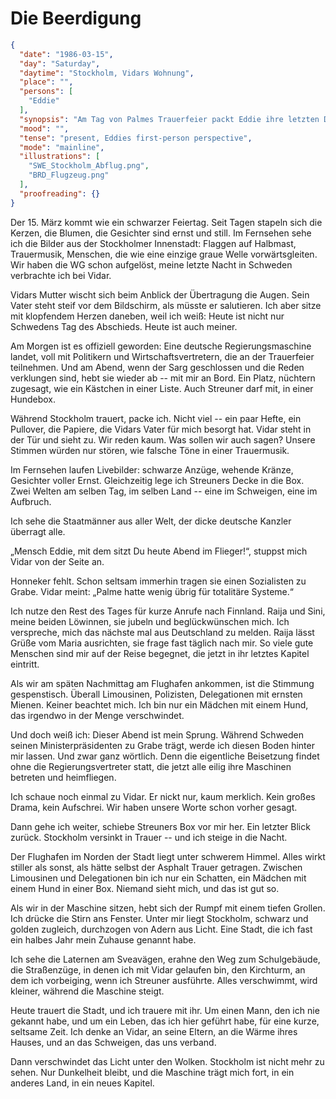 # Die Beerdigung

```json
{
  "date": "1986-03-15",
  "day": "Saturday",
  "daytime": "Stockholm, Vidars Wohnung",
  "place": "",
  "persons": [
    "Eddie"
  ],
  "synopsis": "Am Tag von Palmes Trauerfeier packt Eddie ihre letzten Dinge, verabschiedet sich von Vidar und steigt mit Streuner in die Regierungsmaschine – Abschied von Stockholm, Aufbruch in ein neues Kapitel.",
  "mood": "",
  "tense": "present, Eddies first-person perspective",
  "mode": "mainline",
  "illustrations": [
    "SWE_Stockholm_Abflug.png",
    "BRD_Flugzeug.png"
  ],
  "proofreading": {}
}
```

Der 15. März kommt wie ein schwarzer Feiertag. Seit Tagen stapeln sich die
Kerzen, die Blumen, die Gesichter sind ernst und still. Im Fernsehen sehe ich
die Bilder aus der Stockholmer Innenstadt: Flaggen auf Halbmast, Trauermusik,
Menschen, die wie eine einzige graue Welle vorwärtsgleiten. Wir haben die WG
schon aufgelöst, meine letzte Nacht in Schweden verbrachte ich bei Vidar.

Vidars Mutter wischt sich beim Anblick der Übertragung die Augen. Sein Vater
steht steif vor dem Bildschirm, als müsste er salutieren. Ich aber sitze mit
klopfendem Herzen daneben, weil ich weiß: Heute ist nicht nur Schwedens Tag des
Abschieds. Heute ist auch meiner.

Am Morgen ist es offiziell geworden: Eine deutsche Regierungsmaschine landet,
voll mit Politikern und Wirtschaftsvertretern, die an der Trauerfeier
teilnehmen. Und am Abend, wenn der Sarg geschlossen und die Reden verklungen
sind, hebt sie wieder ab -- mit mir an Bord. Ein Platz, nüchtern zugesagt, wie
ein Kästchen in einer Liste. Auch Streuner darf mit, in einer Hundebox.

Während Stockholm trauert, packe ich. Nicht viel -- ein paar Hefte, ein
Pullover, die Papiere, die Vidars Vater für mich besorgt hat. Vidar steht in der
Tür und sieht zu. Wir reden kaum. Was sollen wir auch sagen? Unsere Stimmen
würden nur stören, wie falsche Töne in einer Trauermusik.

Im Fernsehen laufen Livebilder: schwarze Anzüge, wehende Kränze, Gesichter
voller Ernst. Gleichzeitig lege ich Streuners Decke in die Box. Zwei Welten am
selben Tag, im selben Land -- eine im Schweigen, eine im Aufbruch.

Ich sehe die Staatmänner aus aller Welt, der dicke deutsche Kanzler überragt
alle.

„Mensch Eddie, mit dem sitzt Du heute Abend im Flieger!“, stuppst mich Vidar von
der Seite an.

Honneker fehlt. Schon seltsam immerhin tragen sie einen Sozialisten zu Grabe.
Vidar meint: „Palme hatte wenig übrig für totalitäre Systeme.“

Ich nutze den Rest des Tages für kurze Anrufe nach Finnland. Raija und Sini,
meine beiden Löwinnen, sie jubeln und beglückwünschen mich. Ich verspreche, mich
das nächste mal aus Deutschland zu melden. Raija lässt Grüße vom Maria
ausrichten, sie frage fast täglich nach mir. So viele gute Menschen sind mir auf
der Reise begegnet, die jetzt in ihr letztes Kapitel eintritt.

Als wir am späten Nachmittag am Flughafen ankommen, ist die Stimmung
gespenstisch. Überall Limousinen, Polizisten, Delegationen mit ernsten Mienen.
Keiner beachtet mich. Ich bin nur ein Mädchen mit einem Hund, das irgendwo in
der Menge verschwindet.

Und doch weiß ich: Dieser Abend ist mein Sprung. Während Schweden seinen
Ministerpräsidenten zu Grabe trägt, werde ich diesen Boden hinter mir lassen.
Und zwar ganz wörtlich. Denn die eigentliche Beisetzung findet ohne die
Regierungsvertreter statt, die jetzt alle eilig ihre Maschinen betreten und
heimfliegen.

Ich schaue noch einmal zu Vidar. Er nickt nur, kaum merklich. Kein großes Drama,
kein Aufschrei. Wir haben unsere Worte schon vorher gesagt.

Dann gehe ich weiter, schiebe Streuners Box vor mir her. Ein letzter Blick
zurück. Stockholm versinkt in Trauer -- und ich steige in die Nacht.

Der Flughafen im Norden der Stadt liegt unter schwerem Himmel. Alles wirkt
stiller als sonst, als hätte selbst der Asphalt Trauer getragen. Zwischen
Limousinen und Delegationen bin ich nur ein Schatten, ein Mädchen mit einem Hund
in einer Box. Niemand sieht mich, und das ist gut so.

Als wir in der Maschine sitzen, hebt sich der Rumpf mit einem tiefen Grollen.
Ich drücke die Stirn ans Fenster. Unter mir liegt Stockholm, schwarz und golden
zugleich, durchzogen von Adern aus Licht. Eine Stadt, die ich fast ein halbes
Jahr mein Zuhause genannt habe.

Ich sehe die Laternen am Sveavägen, erahne den Weg zum Schulgebäude, die
Straßenzüge, in denen ich mit Vidar gelaufen bin, den Kirchturm, an dem ich
vorbeiging, wenn ich Streuner ausführte. Alles verschwimmt, wird kleiner,
während die Maschine steigt.

Heute trauert die Stadt, und ich trauere mit ihr. Um einen Mann, den ich nie
gekannt habe, und um ein Leben, das ich hier geführt habe, für eine kurze,
seltsame Zeit. Ich denke an Vidar, an seine Eltern, an die Wärme ihres Hauses,
und an das Schweigen, das uns verband.

Dann verschwindet das Licht unter den Wolken. Stockholm ist nicht mehr zu sehen.
Nur Dunkelheit bleibt, und die Maschine trägt mich fort, in ein anderes Land, in
ein neues Kapitel.
